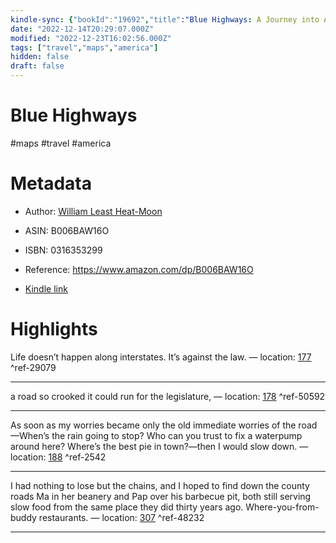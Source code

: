 ```yaml
---
kindle-sync: {"bookId":"19692","title":"Blue Highways: A Journey into America","author":"William Least Heat-Moon","asin":"B006BAW16O","lastAnnotatedDate":"2017-01-19","bookImageUrl":"https://m.media-amazon.com/images/I/81dcq6h5WYL._SY160.jpg","highlightsCount":4}
date: "2022-12-14T20:29:07.000Z"
modified: "2022-12-23T16:02:56.000Z"
tags: ["travel","maps","america"]
hidden: false
draft: false
---
```

# Blue Highways

#maps #travel #america 

# Metadata

* Author: [William Least Heat-Moon](https://www.amazon.com/William-Least-Heat-Moon/e/B000AP5EBK/ref=dp_byline_cont_ebooks_1)

* ASIN: B006BAW16O

* ISBN: 0316353299

* Reference: <https://www.amazon.com/dp/B006BAW16O>

* [Kindle link](kindle://book?action=open&asin=B006BAW16O)

# Highlights

Life doesn’t happen along interstates. It’s against the law. — location: [177](kindle://book?action=open&asin=B006BAW16O&location=177) ^ref-29079

---

a road so crooked it could run for the legislature, — location: [178](kindle://book?action=open&asin=B006BAW16O&location=178) ^ref-50592

---

As soon as my worries became only the old immediate worries of the road—When’s the rain going to stop? Who can you trust to fix a waterpump around here? Where’s the best pie in town?—then I would slow down. — location: [188](kindle://book?action=open&asin=B006BAW16O&location=188) ^ref-2542

---

I had nothing to lose but the chains, and I hoped to find down the county roads Ma in her beanery and Pap over his barbecue pit, both still serving slow food from the same place they did thirty years ago. Where-you-from-buddy restaurants. — location: [307](kindle://book?action=open&asin=B006BAW16O&location=307) ^ref-48232

---
